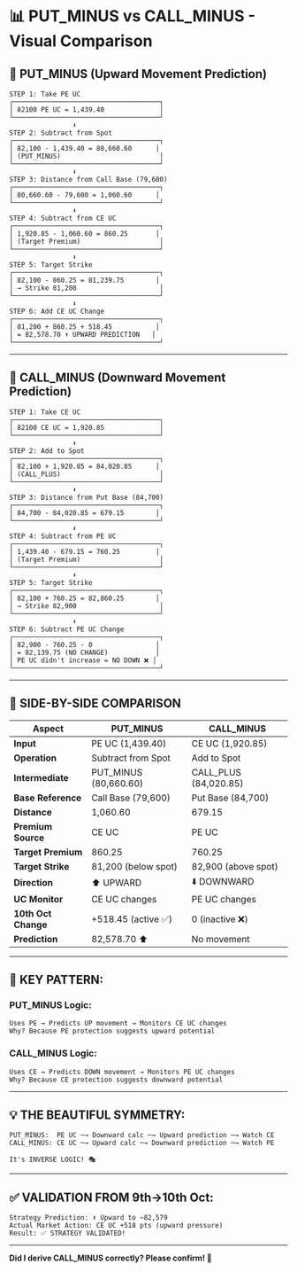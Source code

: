 # 📊 PUT_MINUS vs CALL_MINUS - Visual Comparison

## 🔵 PUT_MINUS (Upward Movement Prediction)

```
STEP 1: Take PE UC
┌─────────────────────────────────────┐
│ 82100 PE UC = 1,439.40              │
└─────────────────────────────────────┘
                ⬇️
STEP 2: Subtract from Spot
┌─────────────────────────────────────┐
│ 82,100 - 1,439.40 = 80,660.60      │
│ (PUT_MINUS)                         │
└─────────────────────────────────────┘
                ⬇️
STEP 3: Distance from Call Base (79,600)
┌─────────────────────────────────────┐
│ 80,660.60 - 79,600 = 1,060.60      │
└─────────────────────────────────────┘
                ⬇️
STEP 4: Subtract from CE UC
┌─────────────────────────────────────┐
│ 1,920.85 - 1,060.60 = 860.25       │
│ (Target Premium)                    │
└─────────────────────────────────────┘
                ⬇️
STEP 5: Target Strike
┌─────────────────────────────────────┐
│ 82,100 - 860.25 = 81,239.75        │
│ → Strike 81,200                     │
└─────────────────────────────────────┘
                ⬇️
STEP 6: Add CE UC Change
┌─────────────────────────────────────┐
│ 81,200 + 860.25 + 518.45           │
│ = 82,578.70 ⬆️ UPWARD PREDICTION   │
└─────────────────────────────────────┘
```

---

## 🔴 CALL_MINUS (Downward Movement Prediction)

```
STEP 1: Take CE UC
┌─────────────────────────────────────┐
│ 82100 CE UC = 1,920.85              │
└─────────────────────────────────────┘
                ⬇️
STEP 2: Add to Spot
┌─────────────────────────────────────┐
│ 82,100 + 1,920.85 = 84,020.85      │
│ (CALL_PLUS)                         │
└─────────────────────────────────────┘
                ⬇️
STEP 3: Distance from Put Base (84,700)
┌─────────────────────────────────────┐
│ 84,700 - 84,020.85 = 679.15        │
└─────────────────────────────────────┘
                ⬇️
STEP 4: Subtract from PE UC
┌─────────────────────────────────────┐
│ 1,439.40 - 679.15 = 760.25         │
│ (Target Premium)                    │
└─────────────────────────────────────┘
                ⬇️
STEP 5: Target Strike
┌─────────────────────────────────────┐
│ 82,100 + 760.25 = 82,860.25        │
│ → Strike 82,900                     │
└─────────────────────────────────────┘
                ⬇️
STEP 6: Subtract PE UC Change
┌─────────────────────────────────────┐
│ 82,900 - 760.25 - 0                │
│ = 82,139.75 (NO CHANGE)            │
│ PE UC didn't increase = NO DOWN ❌ │
└─────────────────────────────────────┘
```

---

## 🎯 SIDE-BY-SIDE COMPARISON

| Aspect | PUT_MINUS | CALL_MINUS |
|--------|-----------|------------|
| **Input** | PE UC (1,439.40) | CE UC (1,920.85) |
| **Operation** | Subtract from Spot | Add to Spot |
| **Intermediate** | PUT_MINUS (80,660.60) | CALL_PLUS (84,020.85) |
| **Base Reference** | Call Base (79,600) | Put Base (84,700) |
| **Distance** | 1,060.60 | 679.15 |
| **Premium Source** | CE UC | PE UC |
| **Target Premium** | 860.25 | 760.25 |
| **Target Strike** | 81,200 (below spot) | 82,900 (above spot) |
| **Direction** | ⬆️ UPWARD | ⬇️ DOWNWARD |
| **UC Monitor** | CE UC changes | PE UC changes |
| **10th Oct Change** | +518.45 (active ✅) | 0 (inactive ❌) |
| **Prediction** | 82,578.70 ⬆️ | No movement |

---

## 🔑 KEY PATTERN:

### **PUT_MINUS Logic:**
```
Uses PE → Predicts UP movement → Monitors CE UC changes
Why? Because PE protection suggests upward potential
```

### **CALL_MINUS Logic:**
```
Uses CE → Predicts DOWN movement → Monitors PE UC changes
Why? Because CE protection suggests downward potential
```

---

## 💡 THE BEAUTIFUL SYMMETRY:

```
PUT_MINUS:  PE UC ─→ Downward calc ─→ Upward prediction ─→ Watch CE
CALL_MINUS: CE UC ─→ Upward calc ─→ Downward prediction ─→ Watch PE

It's INVERSE LOGIC! 🎭
```

---

## ✅ VALIDATION FROM 9th→10th Oct:

```
Strategy Prediction: ⬆️ Upward to ~82,579
Actual Market Action: CE UC +518 pts (upward pressure)
Result: ✅ STRATEGY VALIDATED!
```

---

**Did I derive CALL_MINUS correctly? Please confirm! 🙏**

